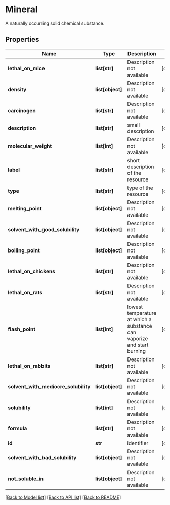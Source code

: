 # Mineral

A naturally occurring solid chemical substance.
## Properties
Name | Type | Description | Notes
------------ | ------------- | ------------- | -------------
**lethal_on_mice** | **list[str]** | Description not available | [optional] 
**density** | **list[object]** | Description not available | [optional] 
**carcinogen** | **list[str]** | Description not available | [optional] 
**description** | **list[str]** | small description | [optional] 
**molecular_weight** | **list[int]** | Description not available | [optional] 
**label** | **list[str]** | short description of the resource | [optional] 
**type** | **list[str]** | type of the resource | [optional] 
**melting_point** | **list[object]** | Description not available | [optional] 
**solvent_with_good_solubility** | **list[object]** | Description not available | [optional] 
**boiling_point** | **list[object]** | Description not available | [optional] 
**lethal_on_chickens** | **list[str]** | Description not available | [optional] 
**lethal_on_rats** | **list[str]** | Description not available | [optional] 
**flash_point** | **list[int]** | lowest temperature at which a substance can vaporize and start burning | [optional] 
**lethal_on_rabbits** | **list[str]** | Description not available | [optional] 
**solvent_with_mediocre_solubility** | **list[object]** | Description not available | [optional] 
**solubility** | **list[int]** | Description not available | [optional] 
**formula** | **list[str]** | Description not available | [optional] 
**id** | **str** | identifier | [optional] 
**solvent_with_bad_solubility** | **list[object]** | Description not available | [optional] 
**not_soluble_in** | **list[object]** | Description not available | [optional] 

[[Back to Model list]](../README.md#documentation-for-models) [[Back to API list]](../README.md#documentation-for-api-endpoints) [[Back to README]](../README.md)


